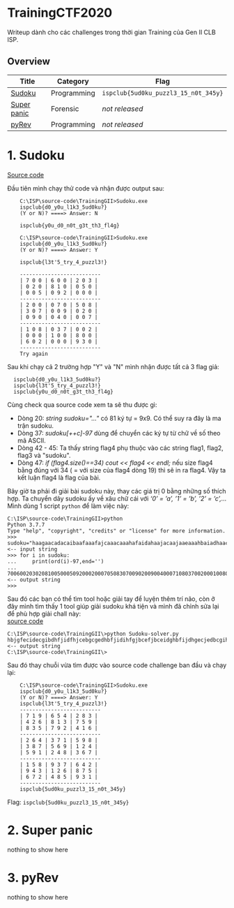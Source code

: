 # TrainingCTF2020
Writeup dành cho các challenges trong thời gian Training của Gen II CLB ISP.
  
  
  
## Overview
 | Title | Category  | Flag |
 | ------ | ------ | ------ |
 | [Sudoku](#1-sudoku) | Programming | `ispclub{5ud0ku_puzzl3_15_n0t_345y}` |
 | [Super panic](#2-super-panic) | Forensic | *not released* |
 | [pyRev](#3-pyrev) | Programming | *not released* |
  
  
  
# 1. Sudoku  
[Source code](https://github.com/ispclub/generalTraining/blob/main/ctf/sudoku.cpp)

Đầu tiên mình chạy thử code và nhận được output sau:
```
	C:\ISP\source-code\TrainingGII>Sudoku.exe
	ispclub{d0_y0u_l1k3_5ud0ku?}
	(Y or N)? ====> Answer: N
	
	ispclub{y0u_d0_n0t_g3t_th3_fl4g}
  
	C:\ISP\source-code\TrainingGII>Sudoku.exe
	ispclub{d0_y0u_l1k3_5ud0ku?} 
	(Y or N)? ====> Answer: Y
	
	ispclub{l3t'5_try_4_puzzl3!}
							
	--------------------------
	| 7 0 0 | 6 0 0 | 2 0 3 |
	| 0 2 0 | 8 1 0 | 0 5 0 |
	| 0 0 5 | 0 9 2 | 0 0 0 |
	--------------------------
	| 2 0 0 | 0 7 0 | 5 0 8 |
	| 3 0 7 | 0 0 9 | 0 2 0 |
	| 0 9 0 | 0 4 0 | 0 0 7 |
	--------------------------
	| 1 0 8 | 0 3 7 | 0 0 2 |
	| 0 0 0 | 1 0 0 | 8 0 0 |
	| 6 0 2 | 0 0 0 | 9 3 0 |
	--------------------------
	Try again
```
Sau khi chạy cả 2 trường hợp "Y" và "N" mình nhận được tất cả 3 flag giả:  
```
  ispclub{d0_y0u_l1k3_5ud0ku?} 
  ispclub{l3t'5_try_4_puzzl3!}
  ispclub{y0u_d0_n0t_g3t_th3_fl4g}
```
Cùng check qua source code xem ta sẽ thu được gì:
- Dòng 20: *string sudoku="..."*  có 81 ký tự = 9x9. Có thể suy ra đây là ma trận sudoku.
- Dòng 37: *sudoku[++c]-97* dùng để chuyển các ký tự từ chữ về số theo mã ASCII.
- Dòng 42 - 45: Ta thấy string flag4 phụ thuộc vào các string flag1, flag2, flag3 và "sudoku". 
- Dòng 47: *if (flag4.size()==34) cout << flag4 << endl;*  nếu size flag4 bằng đúng với 34 ( = với size của flag4 dòng 19) thì sẽ in ra flag4. Vậy ta kết luận flag4 là flag của bài.  

Bây giờ ta phải đi giải bài sudoku này, thay các giá trị 0 bằng những số thích hợp. Ta chuyển dãy sudoku ấy về xâu chữ cái với *‘0’ = ’a’, ’1’ = ’b’, ’2’ = ’c’,...* Mình dùng 1 script `python` để làm việc này:  
```
C:\ISP\source-code\TrainingGII>python
Python 3.7.7
Type "help", "copyright", "credits" or "license" for more information.
>>> sudoku="haagaacadacaibaafaaafajcaaacaaahafaidahaajacaajaaeaaahbaiadhaacaaabaaiaagacaaajda"    <-- input string
>>> for i in sudoku:
...     print(ord(i)-97,end='')
...
700600203020810050005092000200070508307009020090040007108037002000100800602000930    <-- output string
>>>
``` 
Sau đó các bạn có thể tìm tool hoặc giải tay để luyện thêm trí não, còn ở đây mình tìm thấy 1 tool giúp giải sudoku khá tiện và mình đã chỉnh sửa lại để phù hợp giải chall này:  
[source code](https://pastebin.com/vmYLSBNP)  
```
C:\ISP\source-code\TrainingGII\>python Sudoku-solver.py
hbjgfecidecgibdhfjidfhjcebgcgedhbfjidihfgjbcefjbceidghbfijdhgecjedbcgihfghceifjdb   <-- output string
C:\ISP\source-code\TrainingGII\>
```
Sau đó thay chuỗi vừa tìm được vào source code challenge ban đầu và chạy lại:  
```
	C:\ISP\source-code\TrainingGII>Sudoku.exe
	ispclub{d0_y0u_l1k3_5ud0ku?}
	(Y or N)? ====> Answer: Y
	ispclub{l3t'5_try_4_puzzl3!}
	--------------------------
	| 7 1 9 | 6 5 4 | 2 8 3 |
	| 4 2 6 | 8 1 3 | 7 5 9 |
	| 8 3 5 | 7 9 2 | 4 1 6 |
	--------------------------
	| 2 6 4 | 3 7 1 | 5 9 8 |
	| 3 8 7 | 5 6 9 | 1 2 4 |
	| 5 9 1 | 2 4 8 | 3 6 7 |
	--------------------------
	| 1 5 8 | 9 3 7 | 6 4 2 |
	| 9 4 3 | 1 2 6 | 8 7 5 |
	| 6 7 2 | 4 8 5 | 9 3 1 |
	--------------------------
	ispclub{5ud0ku_puzzl3_15_n0t_345y}
```
Flag: `ispclub{5ud0ku_puzzl3_15_n0t_345y}`
# 2. Super panic
nothing to show here  
# 3. pyRev
nothing to show here  
